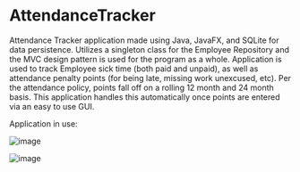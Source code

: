 # AttendanceTracker
 
Attendance Tracker application made using Java, JavaFX, and SQLite for data persistence. Utilizes a singleton class for the Employee Repository and the MVC design pattern is used for the program as a whole. Application is used to track Employee sick time (both paid and unpaid), as well as attendance penalty points (for being late, missing work unexcused, etc). Per the attendance policy, points fall off on a rolling 12 month and 24 month basis. This application handles this automatically once points are entered via an easy to use GUI.

Application in use:

![image](https://user-images.githubusercontent.com/86175454/126022403-0b3acb13-8db8-4a9d-b5a9-cdf1cfb22343.png)

![image](https://user-images.githubusercontent.com/86175454/126022406-528a4d4c-7842-40e1-bb1f-cbb2bd82be39.png)
